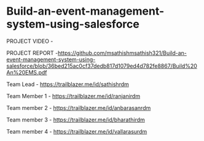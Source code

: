 # Build-an-event-management-system-using-salesforce

PROJECT VIDEO - 

PROJECT REPORT -https://github.com/msathishmsathish321/Build-an-event-management-system-using-salesforce/blob/36bed215ac0cf37dedb817d1079ed4d782fe8867/Build%20An%20EMS.pdf

Team Lead - https://trailblazer.me/id/sathishrdm

Team Member 1 - https://trailblazer.me/id/ranjanirdm

Team member 2 - https://trailblazer.me/id/anbarasanrdm

Team member 3 - https://trailblazer.me/id/bharathirdm

Team member 4 - https://trailblazer.me/id/vallarasurdm
